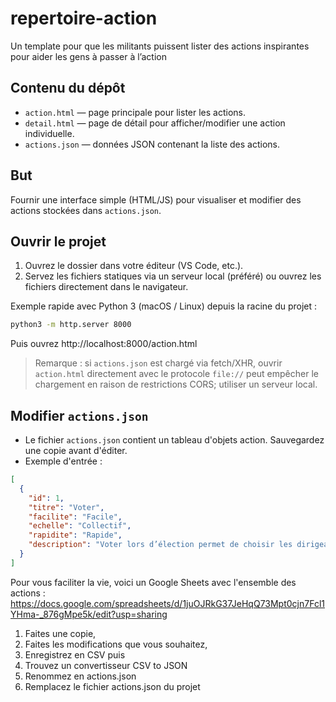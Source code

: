 # repertoire-action
Un template pour que les militants puissent lister des actions inspirantes pour aider les gens à passer à l’action

## Contenu du dépôt

- `action.html` — page principale pour lister les actions.
- `detail.html` — page de détail pour afficher/modifier une action individuelle.
- `actions.json` — données JSON contenant la liste des actions.

## But

Fournir une interface simple (HTML/JS) pour visualiser et modifier des actions stockées dans `actions.json`.

## Ouvrir le projet

1. Ouvrez le dossier dans votre éditeur (VS Code, etc.).
2. Servez les fichiers statiques via un serveur local (préféré) ou ouvrez les fichiers directement dans le navigateur.

Exemple rapide avec Python 3 (macOS / Linux) depuis la racine du projet :

```bash
python3 -m http.server 8000
```

Puis ouvrez http://localhost:8000/action.html

> Remarque : si `actions.json` est chargé via fetch/XHR, ouvrir `action.html` directement avec le protocole `file://` peut empêcher le chargement en raison de restrictions CORS; utiliser un serveur local.

## Modifier `actions.json`

- Le fichier `actions.json` contient un tableau d'objets action. Sauvegardez une copie avant d'éditer.
- Exemple d'entrée :

```json
[
  {
    "id": 1,
    "titre": "Voter",
    "facilite": "Facile",
    "echelle": "Collectif",
    "rapidite": "Rapide",
    "description": "Voter lors d’élection permet de choisir les dirigeants."
  }
]
```

Pour vous faciliter la vie, voici un Google Sheets avec l'ensemble des actions : https://docs.google.com/spreadsheets/d/1juOJRkG37JeHqQ73Mpt0cjn7Fcl1YHma-_876gMpe5k/edit?usp=sharing 
1. Faites une copie,
2. Faites les modifications que vous souhaitez,
3. Enregistrez en CSV puis
4. Trouvez un convertisseur CSV to JSON
5. Renommez en actions.json
6. Remplacez le fichier actions.json du projet
